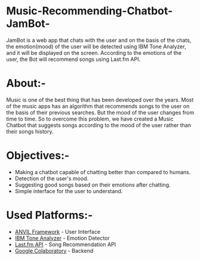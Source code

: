 # Music-Recommending-Chatbot-JamBot-
JamBot is a web app that chats with the user and on the basis of the chats, the emotion(mood) of the user will be detected using IBM Tone Analyzer, and it will be displayed on the screen. According to the emotions of the user, the Bot will recommend songs using Last.fm API.

# About:-
Music is one of the best thing that has been developed over the years. Most of the music apps has an algorithm that recommends songs to the user on the basis of their previous searches. But the mood of the user changes from time to time. So to overcome this problem, we have created a Music Chatbot that suggests songs according to the mood of the user rather than their songs history.

# Objectives:-
- Making a chatbot capable of chatting better than compared to humans.
- Detection of the user's mood.
- Suggesting good songs based on their emotions after chatting.
- Simple interface for the user to understand.

# Used Platforms:-
- [ANVIL Framework](<https://anvil.works/> "ANVIL Framework") - User Interface
- [IBM Tone Analyzer](<https://tone-analyzer-demo.ng.bluemix.net/> "IBM Tone Analyzer") - Emotion Detector
- [Last.fm API](<https://www.last.fm/> "Last.fm API") - Song Recommendation API
- [Google Colaboratory](<https://colab.research.google.com/> "Google Colaboratory") - Backend
